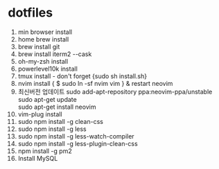 # dotfiles

1. min browser install
2. home brew install
3. brew install git
4. brew install iterm2 --cask
5. oh-my-zsh install
6. powerlevel10k install
7. tmux install  - don't forget {sudo sh install.sh}
8. nvim install { $ sudo ln -sf nvim vim } & restart neovim 
9. 최신버전 업데이트
   sudo add-apt-repository ppa:neovim-ppa/unstable <br>
   sudo apt-get update <br>
   sudo apt-get install neovim <br>
9. vim-plug install 
10. sudo npm install -g clean-css 
11. sudo npm install -g less
12. sudo npm install -g less-watch-compiler
13. sudo npm install -g less-plugin-clean-css
14. npm install -g pm2
15. Install MySQL
